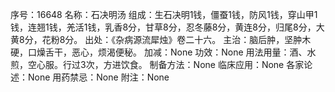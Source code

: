 序号：16648
名称：石决明汤
组成：生石决明1钱，僵蚕1钱，防风1钱，穿山甲1钱，连翘1钱，羌活1钱，乳香8分，甘草8分，忍冬藤8分，黄连8分，归尾8分，大黄8分，花粉8分。
出处：《杂病源流犀烛》卷二十六。
主治：脑后肿，坚肿木硬，口燥舌干，恶心，烦渴便秘。
加减：None
功效：None
用法用量：酒、水煎，空心服。行过3次，方进饮食。
制备方法：None
临床应用：None
各家论述：None
用药禁忌：None
附注：None
